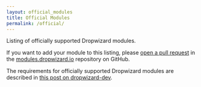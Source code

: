 ```yaml
---
layout: official_modules
title: Official Modules
permalink: /official/
---
```


Listing of officially supported Dropwizard modules.

If you want to add your module to this listing, please [open a pull request](https://github.com/dropwizard/modules.dropwizard.io/pulls) in the [modules.dropwizard.io](https://github.com/dropwizard/modules.dropwizard.io) repository on GitHub.

The requirements for officially supported Dropwizard modules are described in [this post on dropwizard-dev](https://groups.google.com/forum/#!msg/dropwizard-dev/nY23U4996_k/rKP_e05sIRAJ).
